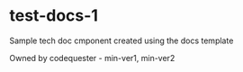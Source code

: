 # test-docs-1

Sample tech doc cmponent created using the docs template

Owned by codequester - min-ver1,
min-ver2
